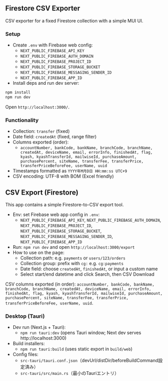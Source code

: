 ## Firestore CSV Exporter

CSV exporter for a fixed Firestore collection with a simple MUI UI.

### Setup
- Create `.env` with Firebase web config:
  - `NEXT_PUBLIC_FIREBASE_API_KEY`
  - `NEXT_PUBLIC_FIREBASE_AUTH_DOMAIN`
  - `NEXT_PUBLIC_FIREBASE_PROJECT_ID`
  - `NEXT_PUBLIC_FIREBASE_STORAGE_BUCKET`
  - `NEXT_PUBLIC_FIREBASE_MESSAGING_SENDER_ID`
  - `NEXT_PUBLIC_FIREBASE_APP_ID`
- Install deps and run dev server:

```bash
npm install
npm run dev
```

Open `http://localhost:3000/`.

### Functionality
- Collection: `transfer` (fixed)
- Date field: `createdAt` (fixed, range filter)
- Columns exported (order):
  - `accountNumber, bankCode, bankName, branchCode, branchName, createdAt, deviceName, email, errorInfo, finishedAt, flag, kyash, kyashTransferId, mailwiseId, purchaseAmount, purchasePercent, siteName, transferFee, transferPrice, transferPriceBeforeFee, userName, uuid`
- Timestamps formatted as `YYYY年M月D日 HH:mm:ss UTC+9`
- CSV encoding: UTF-8 with BOM (Excel friendly)

## CSV Export (Firestore)

This app contains a simple Firestore-to-CSV export tool.

- Env: set Firebase web app config in `.env`:
  - `NEXT_PUBLIC_FIREBASE_API_KEY`, `NEXT_PUBLIC_FIREBASE_AUTH_DOMAIN`, `NEXT_PUBLIC_FIREBASE_PROJECT_ID`, `NEXT_PUBLIC_FIREBASE_STORAGE_BUCKET`, `NEXT_PUBLIC_FIREBASE_MESSAGING_SENDER_ID`, `NEXT_PUBLIC_FIREBASE_APP_ID`
- Run: `npm run dev` and open `http://localhost:3000/export`
- How to use on the page:
  - Collection path: e.g. `payments` or `users/123/orders`
  - Collection group: prefix with `cg:` e.g. `cg:payments`
  - Date field: choose `createdAt`, `finishedAt`, or input a custom name
  - Select start/end datetime and click Search, then CSV Download

CSV columns exported (in order):
`accountNumber, bankCode, bankName, branchCode, branchName, createdAt, deviceName, email, errorInfo, finishedAt, flag, kyash, kyashTransferId, mailwiseId, purchaseAmount, purchasePercent, siteName, transferFee, transferPrice, transferPriceBeforeFee, userName, uuid`.

### Desktop (Tauri)
- Dev run (Next.js + Tauri):
  - `npm run tauri:dev` (opens Tauri window; Next dev serves http://localhost:3000)
- Build installers:
  - `npm run tauri:build` (uses static export in `build/web`)
- Config files:
  - `src-tauri/tauri.conf.json`（devUrl/distDir/beforeBuildCommand設定済み）
  - `src-tauri/src/main.rs`（最小のTauriエントリ）
